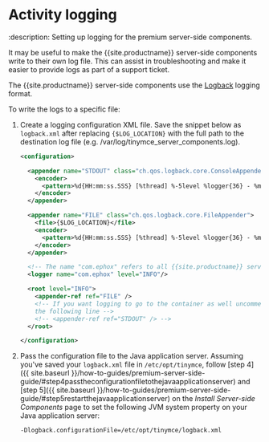 # Activity logging
:description: Setting up logging for the premium server-side components.

It may be useful to make the {{site.productname}} server-side components write to their own log file. This can assist in troubleshooting and make it easier to provide logs as part of a support ticket.

The {{site.productname}} server-side components use the [Logback](http://logback.qos.ch/manual/configuration.html) logging format.

To write the logs to a specific file:

1. Create a logging configuration XML file. Save the snippet below as `logback.xml` after replacing `{$LOG_LOCATION}` with the full path to the destination log file (e.g. /var/log/tinymce_server_components.log).

    ```xml
    <configuration>

      <appender name="STDOUT" class="ch.qos.logback.core.ConsoleAppender">
        <encoder>
          <pattern>%d{HH:mm:ss.SSS} [%thread] %-5level %logger{36} - %msg%n</pattern>
        </encoder>
      </appender>

      <appender name="FILE" class="ch.qos.logback.core.FileAppender">
        <file>{$LOG_LOCATION}</file>
        <encoder>
          <pattern>%d{HH:mm:ss.SSS} [%thread] %-5level %logger{36} - %msg%n</pattern>
        </encoder>
      </appender>

      <!-- The name "com.ephox" refers to all {{site.productname}} server-side components. -->
      <logger name="com.ephox" level="INFO"/>

      <root level="INFO">
        <appender-ref ref="FILE" />
        <!-- If you want logging to go to the container as well uncomment
        the following line -->
        <!-- <appender-ref ref="STDOUT" /> -->
      </root>

    </configuration>
    ```

1. Pass the configuration file to the Java application server. Assuming you've saved your `logback.xml` file in `/etc/opt/tinymce`, follow [step 4]({{ site.baseurl }}/how-to-guides/premium-server-side-guide/#step4passtheconfigurationfiletothejavaapplicationserver) and [step 5]({{ site.baseurl }}/how-to-guides/premium-server-side-guide/#step5restartthejavaapplicationserver) on the *Install Server-side Components* page to set the following JVM system property on your Java application server:

    ```
    -Dlogback.configurationFile=/etc/opt/tinymce/logback.xml
    ```
